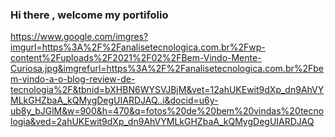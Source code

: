 ### Hi there , welcome my portifolio
https://www.google.com/imgres?imgurl=https%3A%2F%2Fanalisetecnologica.com.br%2Fwp-content%2Fuploads%2F2021%2F02%2FBem-Vindo-Mente-Curiosa.jpg&imgrefurl=https%3A%2F%2Fanalisetecnologica.com.br%2Fbem-vindo-a-o-blog-review-de-tecnologia%2F&tbnid=bXHBN6WYSVJBjM&vet=12ahUKEwit9dXp_dn9AhVYMLkGHZbaA_kQMygDegUIARDJAQ..i&docid=u6y-ub8y_bJGlM&w=900&h=470&q=fotos%20de%20bem%20vindas%20tecnologia&ved=2ahUKEwit9dXp_dn9AhVYMLkGHZbaA_kQMygDegUIARDJAQ
<!--
**Caio00hs/Caio00hs** is a ✨ _special_ ✨ repository because its `README.md` (this file) appears on your GitHub profile.

Here are some ideas to get you started:

- 🔭 I’m currently working on ...
- 🌱 I’m currently learning ...
- 👯 I’m looking to collaborate on ...
- 🤔 I’m looking for help with ...
- 💬 Ask me about ...
- 📫 How to reach me: ...
- 😄 Pronouns: ...
- ⚡ Fun fact: ...
-->
